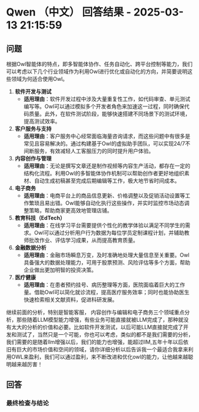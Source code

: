 # Qwen （中文） 回答结果 - 2025-03-13 21:15:59

## 问题

根据Owl智能体的特点，即多智能体协作、任务自动化、跨平台控制等能力，我们可以考虑以下几个行业领域作为利用Owl进行优化或自动化的方向，并简要说明这些领域为何适合使用Owl。

1. **软件开发与测试**
    - **适用理由**：软件开发过程中涉及大量重复性工作，如代码审查、单元测试编写等。Owl可以通过模拟多个开发者角色来加速这一过程，同时确保代码质量。此外，在软件测试阶段，能够快速搭建不同场景下的测试环境，提高测试效率。
2. **客户服务与支持**
    - **适用理由**：客户服务中心经常面临海量咨询请求，而这些问题中有很多是常见且容易解决的。通过构建基于Owl的虚拟助手团队，可以实现24/7不间断服务，有效减轻人工客服压力的同时提升用户体验。
3. **内容创作与管理**
    - **适用理由**：无论是撰写文章还是制作视频等内容生产活动，都存在一定的结构化流程。利用Owl的多智能体协作机制可以帮助创作者更好地组织素材、自动生成初稿甚至完成后期编辑等工作，极大地节省时间成本。
4. **电子商务**
    - **适用理由**：电商平台上的商品信息更新、价格调整以及促销活动设置等工作繁琐且易出错。Owl能够自动化执行这些操作，并实时监控市场动态调整策略，帮助商家更高效地管理店铺。
5. **教育科技（EdTech）**
    - **适用理由**：在线学习平台需要提供个性化的教学体验以满足不同学生的需求。Owl可以通过分析用户行为数据为每位学员定制课程计划，并辅助教师批改作业、评估学习成果，从而提高教育质量。
6. **金融数据分析**
    - **适用理由**：金融市场瞬息万变，及时准确地处理大量信息至关重要。Owl具备强大的数据处理能力，可用于股票预测、风险评估等多个方面，帮助企业做出更加明智的投资决策。
7. **医疗健康**
    - **适用理由**：在患者预约挂号、病历整理等方面，医院面临着巨大的工作量。借助Owl可以简化就诊流程，提高医疗服务效率；同时也能协助医生快速检索相关文献资料，促进科研发展。

继续前面的分析，特别是智能客服， 内容创作与编辑和电子商务三个领域重点分析，那些随着LLM模型能力增强，有些业务可能直接就被LLM完成了，那种就没有太大的分析的价值和必要。比如软件开发测试，以后可能LLM直接就完成了开发和测试了，当然只是一个可能，你也可以考虑，类似的都不是我们需要的分析，我们需要的是随着llm增强以后，我们的能力也增强，能超过llM,五年十年以后依旧有巨大的市场价值和空间的领域，请你详细分析以后告诉我一个最适合我拿来利用OWL来盈利，我们可以通过盈利，来不断改进和优化owl的能力，让他越来越聪明越来越厉害！

## 回答

### 最终检查与结论
